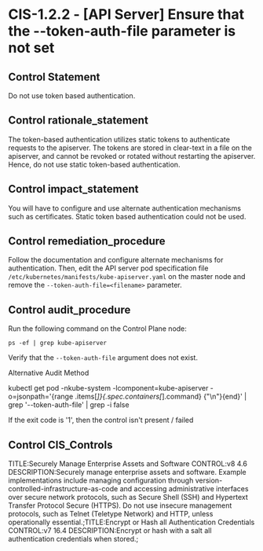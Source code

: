 # CIS-1.2.2 - \[API Server\] Ensure that the --token-auth-file parameter is not set

## Control Statement

Do not use token based authentication.

## Control rationale_statement

The token-based authentication utilizes static tokens to authenticate requests to the apiserver. The tokens are stored in clear-text in a file on the apiserver, and cannot be revoked or rotated without restarting the apiserver. Hence, do not use static token-based authentication.

## Control impact_statement

You will have to configure and use alternate authentication mechanisms such as certificates. Static token based authentication could not be used.

## Control remediation_procedure

Follow the documentation and configure alternate mechanisms for authentication. Then, edit the API server pod specification file `/etc/kubernetes/manifests/kube-apiserver.yaml` on the master node and remove the `--token-auth-file=<filename>` parameter.

## Control audit_procedure

Run the following command on the Control Plane node:

```
ps -ef | grep kube-apiserver
```

Verify that the `--token-auth-file` argument does not exist.

Alternative Audit Method

kubectl get pod -nkube-system -lcomponent=kube-apiserver -o=jsonpath='{range .items[*]}{.spec.containers[*].command} {"\n"}{end}' | grep '\--token-auth-file' | grep -i false

If the exit code is '1', then the control isn't present / failed

## Control CIS_Controls

TITLE:Securely Manage Enterprise Assets and Software CONTROL:v8 4.6 DESCRIPTION:Securely manage enterprise assets and software. Example implementations include managing configuration through version-controlled-infrastructure-as-code and accessing administrative interfaces over secure network protocols, such as Secure Shell (SSH) and Hypertext Transfer Protocol Secure (HTTPS). Do not use insecure management protocols, such as Telnet (Teletype Network) and HTTP, unless operationally essential.;TITLE:Encrypt or Hash all Authentication Credentials CONTROL:v7 16.4 DESCRIPTION:Encrypt or hash with a salt all authentication credentials when stored.;
